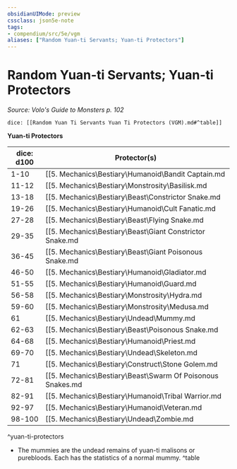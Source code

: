 ```yaml
---
obsidianUIMode: preview
cssclass: json5e-note
tags:
- compendium/src/5e/vgm
aliases: ["Random Yuan-ti Servants; Yuan-ti Protectors"]
---
```

# Random Yuan-ti Servants; Yuan-ti Protectors
*Source: Volo's Guide to Monsters p. 102* 

`dice: [[Random Yuan Ti Servants Yuan Ti Protectors (VGM).md#^table]]`

**Yuan-ti Protectors**

| dice: d100 | Protector(s) |
|------------|--------------|
| 1-10 | [[5. Mechanics\Bestiary\Humanoid\Bandit Captain.md|Bandit Captains]] and [[5. Mechanics\Bestiary\Humanoid\Bandit.md|Bandits]] |
| 11-12 | [[5. Mechanics\Bestiary\Monstrosity\Basilisk.md|Basilisks]] |
| 13-18 | [[5. Mechanics\Bestiary\Beast\Constrictor Snake.md|Constrictor Snakes]] |
| 19-26 | [[5. Mechanics\Bestiary\Humanoid\Cult Fanatic.md|Cult Fanatics]] and [[5. Mechanics\Bestiary\Humanoid\Cultist.md|Cultists]] |
| 27-28 | [[5. Mechanics\Bestiary\Beast\Flying Snake.md|Flying Snakes]] |
| 29-35 | [[5. Mechanics\Bestiary\Beast\Giant Constrictor Snake.md|Giant Constrictor Snakes]] |
| 36-45 | [[5. Mechanics\Bestiary\Beast\Giant Poisonous Snake.md|Giant Poisonous Snakes]] |
| 46-50 | [[5. Mechanics\Bestiary\Humanoid\Gladiator.md|Gladiators]] |
| 51-55 | [[5. Mechanics\Bestiary\Humanoid\Guard.md|Guards]] |
| 56-58 | [[5. Mechanics\Bestiary\Monstrosity\Hydra.md|Hydras]] |
| 59-60 | [[5. Mechanics\Bestiary\Monstrosity\Medusa.md|Medusas]] |
| 61 | [[5. Mechanics\Bestiary\Undead\Mummy.md|Mummies]]* |
| 62-63 | [[5. Mechanics\Bestiary\Beast\Poisonous Snake.md|Poisonous Snakes]] |
| 64-68 | [[5. Mechanics\Bestiary\Humanoid\Priest.md|Priests]] |
| 69-70 | [[5. Mechanics\Bestiary\Undead\Skeleton.md|Skeletons]] |
| 71 | [[5. Mechanics\Bestiary\Construct\Stone Golem.md|Stone Golems]] |
| 72-81 | [[5. Mechanics\Bestiary\Beast\Swarm Of Poisonous Snakes.md|Swarms of Poisonous Snakes]] |
| 82-91 | [[5. Mechanics\Bestiary\Humanoid\Tribal Warrior.md|Tribal Warriors]] |
| 92-97 | [[5. Mechanics\Bestiary\Humanoid\Veteran.md|Veterans]] |
| 98-100 | [[5. Mechanics\Bestiary\Undead\Zombie.md|Zombies]] |
^yuan-ti-protectors

* The mummies are the undead remains of yuan-ti malisons or purebloods. Each has the statistics of a normal mummy.
^table